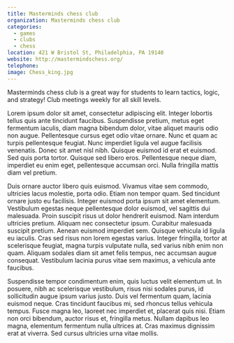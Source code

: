 ```yaml
---
title: Masterminds chess club
organization: Masterminds chess club
categories:
  - games
  - clubs
  - chess
location: 421 W Bristol St, Philadelphia, PA 19140
website: http://mastermindschess.org/
telephone:
image: Chess_king.jpg
---
```


Masterminds chess club is a great way for students to learn tactics, logic, and strategy! Club meetings weekly for all skill levels.

Lorem ipsum dolor sit amet, consectetur adipiscing elit. Integer lobortis tellus quis ante tincidunt faucibus. Suspendisse pretium, metus eget fermentum iaculis, diam magna bibendum dolor, vitae aliquet mauris odio non augue. Pellentesque cursus eget odio vitae ornare. Nunc et quam ac turpis pellentesque feugiat. Nunc imperdiet ligula vel augue facilisis venenatis. Donec sit amet nisl nibh. Quisque euismod id erat et euismod. Sed quis porta tortor. Quisque sed libero eros. Pellentesque neque diam, imperdiet eu enim eget, pellentesque accumsan orci. Nulla fringilla mattis diam vel pretium.

Duis ornare auctor libero quis euismod. Vivamus vitae sem commodo, ultricies lacus molestie, porta odio. Etiam non tempor quam. Sed tincidunt ornare justo eu facilisis. Integer euismod porta ipsum sit amet elementum. Vestibulum egestas neque pellentesque dolor euismod, vel sagittis dui malesuada. Proin suscipit risus ut dolor hendrerit euismod. Nam interdum ultricies pretium. Aliquam nec consectetur ipsum. Curabitur malesuada suscipit pretium. Aenean euismod imperdiet sem. Quisque vehicula id ligula eu iaculis. Cras sed risus non lorem egestas varius. Integer fringilla, tortor at scelerisque feugiat, magna turpis vulputate nulla, sed varius nibh enim non quam. Aliquam sodales diam sit amet felis tempus, nec accumsan augue consequat. Vestibulum lacinia purus vitae sem maximus, a vehicula ante faucibus.

Suspendisse tempor condimentum enim, quis luctus velit elementum ut. In posuere, nibh ac scelerisque vestibulum, risus nisi sodales purus, id sollicitudin augue ipsum varius justo. Duis vel fermentum quam, lacinia euismod neque. Cras tincidunt faucibus mi, sed rhoncus tellus vehicula tempus. Fusce magna leo, laoreet nec imperdiet et, placerat quis nisi. Etiam non orci bibendum, auctor risus et, fringilla metus. Nullam dapibus leo magna, elementum fermentum nulla ultrices at. Cras maximus dignissim erat at viverra. Sed cursus ultricies urna vitae mollis.
